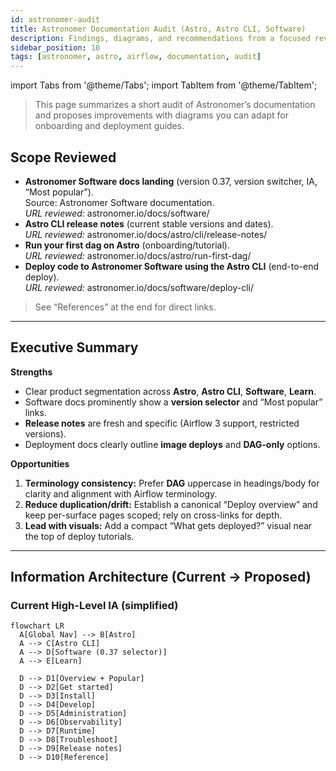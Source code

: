```yaml
---
id: astronomer-audit
title: Astronomer Documentation Audit (Astro, Astro CLI, Software)
description: Findings, diagrams, and recommendations from a focused review of Astronomer docs (Astro, Astro CLI, and Software), including deploy flows and onboarding.
sidebar_position: 10
tags: [astronomer, astro, airflow, documentation, audit]
---
```


import Tabs from '@theme/Tabs';
import TabItem from '@theme/TabItem';

> This page summarizes a short audit of Astronomer’s documentation and proposes improvements with diagrams you can adapt for onboarding and deployment guides.

## Scope Reviewed

- **Astronomer Software docs landing** (version 0.37, version switcher, IA, “Most popular”).  
  Source: Astronomer Software documentation.  
  *URL reviewed:* astronomer.io/docs/software/
- **Astro CLI release notes** (current stable versions and dates).  
  *URL reviewed:* astronomer.io/docs/astro/cli/release-notes/
- **Run your first dag on Astro** (onboarding/tutorial).  
  *URL reviewed:* astronomer.io/docs/astro/run-first-dag/
- **Deploy code to Astronomer Software using the Astro CLI** (end-to-end deploy).  
  *URL reviewed:* astronomer.io/docs/software/deploy-cli/

> See “References” at the end for direct links.

---

## Executive Summary

**Strengths**
- Clear product segmentation across **Astro**, **Astro CLI**, **Software**, **Learn**.
- Software docs prominently show a **version selector** and “Most popular” links.
- **Release notes** are fresh and specific (Airflow 3 support, restricted versions).
- Deployment docs clearly outline **image deploys** and **DAG-only** options.

**Opportunities**
1. **Terminology consistency:** Prefer **DAG** uppercase in headings/body for clarity and alignment with Airflow terminology.
2. **Reduce duplication/drift:** Establish a canonical “Deploy overview” and keep per-surface pages scoped; rely on cross-links for depth.
3. **Lead with visuals:** Add a compact “What gets deployed?” visual near the top of deploy tutorials.

---

## Information Architecture (Current → Proposed)

### Current High-Level IA (simplified)

```mermaid
flowchart LR
  A[Global Nav] --> B[Astro]
  A --> C[Astro CLI]
  A --> D[Software (0.37 selector)]
  A --> E[Learn]

  D --> D1[Overview + Popular]
  D --> D2[Get started]
  D --> D3[Install]
  D --> D4[Develop]
  D --> D5[Administration]
  D --> D6[Observability]
  D --> D7[Runtime]
  D --> D8[Troubleshoot]
  D --> D9[Release notes]
  D --> D10[Reference]
```
